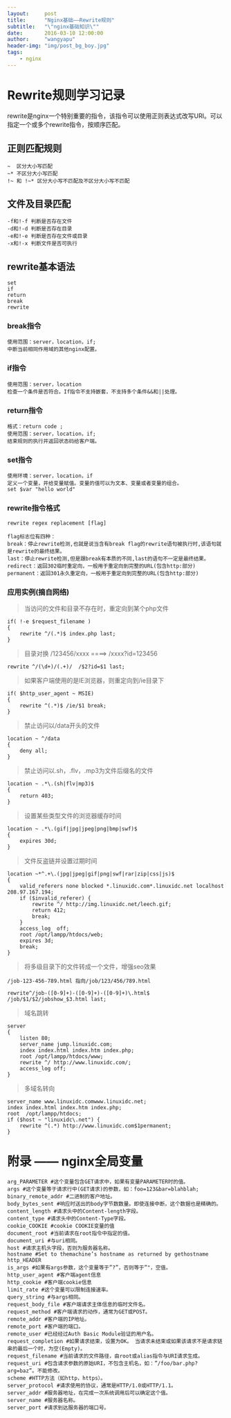 ```yaml
---
layout:     post
title:      "Nginx基础——Rewrite规则"
subtitle:   "\"nginx基础知识\""
date:       2016-03-10 12:00:00
author:     "wangyapu"
header-img: "img/post_bg_boy.jpg"
tags:
    - nginx
---
```


# Rewrite规则学习记录

rewrite是nginx一个特别重要的指令，该指令可以使用正则表达式改写URI。可以指定一个或多个rewrite指令，按顺序匹配。
    
## 正则匹配规则

    ~  区分大小写匹配
    ~* 不区分大小写匹配
    !~ 和 !~* 区分大小写不匹配及不区分大小写不匹配
    
## 文件及目录匹配

    -f和!-f 判断是否存在文件
    -d和!-d 判断是否存在目录
    -e和!-e 判断是否存在文件或目录
    -x和!-x 判断文件是否可执行
    
## rewrite基本语法

    set
    if
    return
    break
    rewrite

### break指令

    使用范围：server，location，if;
    中断当前相同作用域的其他nginx配置。

### if指令

    使用范围：server，location
    检查一个条件是否符合。If指令不支持嵌套，不支持多个条件&&和||处理。
    
### return指令

    格式：return code ;
    使用范围：server，location，if;
    结束规则的执行并返回状态码给客户端。
    
### set指令

    使用环境：server，location，if
    定义一个变量，并给变量赋值。变量的值可以为文本、变量或者变量的组合。
    set $var "hello world"

### rewrite指令格式

    rewrite regex replacement [flag]

    flag标志位有四种：
    break：停止rewrite检测,也就是说当含有break flag的rewrite语句被执行时,该语句就是rewrite的最终结果。 
    last：停止rewrite检测,但是跟break有本质的不同,last的语句不一定是最终结果。
    redirect：返回302临时重定向，一般用于重定向到完整的URL(包含http:部分) 
    permanent：返回301永久重定向，一般用于重定向到完整的URL(包含http:部分)

### 应用实例(摘自网络)

> 当访问的文件和目录不存在时，重定向到某个php文件

```
if( !-e $request_filename )
{
    rewrite ^/(.*)$ index.php last;
}
```
    
> 目录对换 /123456/xxxx  ====>  /xxxx?id=123456

```
rewrite ^/(\d+)/(.+)/  /$2?id=$1 last;
```
    
> 如果客户端使用的是IE浏览器，则重定向到/ie目录下

```
if( $http_user_agent ~ MSIE)
{
    rewrite ^(.*)$ /ie/$1 break;
}
```    
    
> 禁止访问以/data开头的文件

```
location ~ ^/data
{
    deny all;
}
```
    
> 禁止访问以.sh，.flv，.mp3为文件后缀名的文件

```
location ~ .*\.(sh|flv|mp3)$
{
    return 403;
}
```

> 设置某些类型文件的浏览器缓存时间

```
location ~ .*\.(gif|jpg|jpeg|png|bmp|swf)$
{
    expires 30d;
}
```

> 文件反盗链并设置过期时间

```
location ~*^.+\.(jpg|jpeg|gif|png|swf|rar|zip|css|js)$ 
{
    valid_referers none blocked *.linuxidc.com*.linuxidc.net localhost 208.97.167.194;
    if ($invalid_referer) {
        rewrite ^/ http://img.linuxidc.net/leech.gif;
        return 412;
        break;
    }
    access_log  off;
    root /opt/lampp/htdocs/web;
    expires 3d;
    break;
}
```

> 将多级目录下的文件转成一个文件，增强seo效果

```
/job-123-456-789.html 指向/job/123/456/789.html

rewrite^/job-([0-9]+)-([0-9]+)-([0-9]+)\.html$ /job/$1/$2/jobshow_$3.html last;
```

> 域名跳转

```
server
{
    listen 80;
    server_name jump.linuxidc.com;
    index index.html index.htm index.php;
    root /opt/lampp/htdocs/www;
    rewrite ^/ http://www.linuxidc.com/;
    access_log off;
}
```
    
> 多域名转向

```
server_name www.linuxidc.comwww.linuxidc.net;
index index.html index.htm index.php;
root  /opt/lampp/htdocs;
if ($host ~ "linuxidc\.net") {
    rewrite ^(.*) http://www.linuxidc.com$1permanent;
}
```

# 附录 —— nginx全局变量

    arg_PARAMETER #这个变量包含GET请求中，如果有变量PARAMETER时的值。
    args #这个变量等于请求行中(GET请求)的参数，如：foo=123&bar=blahblah;
    binary_remote_addr #二进制的客户地址。
    body_bytes_sent #响应时送出的body字节数数量。即使连接中断，这个数据也是精确的。
    content_length #请求头中的Content-length字段。
    content_type #请求头中的Content-Type字段。
    cookie_COOKIE #cookie COOKIE变量的值
    document_root #当前请求在root指令中指定的值。
    document_uri #与uri相同。
    host #请求主机头字段，否则为服务器名称。
    hostname #Set to themachine’s hostname as returned by gethostname
    http_HEADER
    is_args #如果有args参数，这个变量等于”?”，否则等于”"，空值。
    http_user_agent #客户端agent信息
    http_cookie #客户端cookie信息
    limit_rate #这个变量可以限制连接速率。
    query_string #与args相同。
    request_body_file #客户端请求主体信息的临时文件名。
    request_method #客户端请求的动作，通常为GET或POST。
    remote_addr #客户端的IP地址。
    remote_port #客户端的端口。
    remote_user #已经经过Auth Basic Module验证的用户名。
    request_completion #如果请求结束，设置为OK。 当请求未结束或如果该请求不是请求链串的最后一个时，为空(Empty)。
    request_filename #当前请求的文件路径，由root或alias指令与URI请求生成。
    request_uri #包含请求参数的原始URI，不包含主机名，如：”/foo/bar.php?arg=baz”。不能修改。
    scheme #HTTP方法（如http，https）。
    server_protocol #请求使用的协议，通常是HTTP/1.0或HTTP/1.1。
    server_addr #服务器地址，在完成一次系统调用后可以确定这个值。
    server_name #服务器名称。
    server_port #请求到达服务器的端口号。
    


